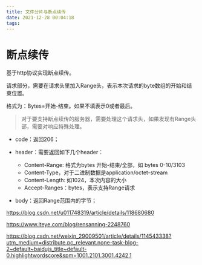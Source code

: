 ```yaml
---
title: 文件分片与断点续传
date: 2021-12-28 00:04:18
tags:
---
```




# 断点续传

基于http协议实现断点续传。

请求部分，需要在请求头里加入Range头，表示本次请求的byte数组的开始和结束位置。

格式为：Bytes=开始-结束。如果不填表示0或者最后。

> 对于要支持断点续传的服务器，需要处理这个请求头，如果发现有Range头部，需要对响应特殊处理。



+ code：返回206；

+ header：需要返回如下几个header：
  + Content-Range: 格式为bytes 开始-结束/全部，如 bytes 0-10/3103
  + Content-Type，对于二进制数据是application/octet-stream
  + Content-Length: 如1024，本次内容的大小
  + Accept-Ranges：bytes，表示支持Range请求
+ body：返回Range范围内的字节；





https://blog.csdn.net/u011748319/article/details/118680680





https://www.iteye.com/blog/rensanning-2248760



https://blog.csdn.net/weixin_29009501/article/details/114543338?utm_medium=distribute.pc_relevant.none-task-blog-2~default~baidujs_title~default-0.highlightwordscore&spm=1001.2101.3001.4242.1
